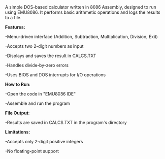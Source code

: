 A simple DOS-based calculator written in 8086 Assembly, designed to run using EMU8086. It performs basic arithmetic operations and logs the results to a file.

**Features:**

-Menu-driven interface (Addition, Subtraction, Multiplication, Division, Exit)

-Accepts two 2-digit numbers as input

-Displays and saves the result in CALCS.TXT

-Handles divide-by-zero errors

-Uses BIOS and DOS interrupts for I/O operations

**How to Run:**

-Open the code in "EMU8086 IDE"

-Assemble and run the program

**File Output:**

-Results are saved in CALCS.TXT in the program's directory

**Limitations:**

-Accepts only 2-digit positive integers

-No floating-point support

